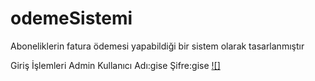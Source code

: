 # odemeSistemi
Aboneliklerin fatura ödemesi yapabildiği bir sistem olarak tasarlanmıştır

Giriş İşlemleri
Admin 
Kullanıcı Adı:gise
Şifre:gise
[![]](Image/UseCase)
